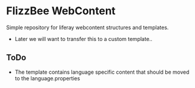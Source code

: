 # FlizzBee WebContent #

Simple repository for liferay webcontent structures and templates.

* Later we will want to transfer this to a custom template..


## ToDo ##
* The template contains language specific content that should be moved to the language.properties


